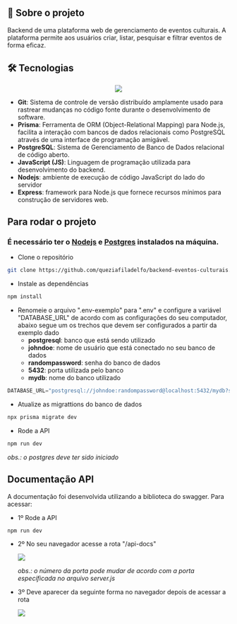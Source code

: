 ## 📓 Sobre o projeto

Backend de uma plataforma web de gerenciamento de eventos culturais. A plataforma permite aos usuários criar, listar, pesquisar e filtrar
eventos de forma eficaz.

## 🛠️ Tecnologias
<p align="center">
  <a href="https://skillicons.dev">
    <img src="https://skillicons.dev/icons?i=git,prisma,postgres,js,nodejs,express" />
  </a>
</p>

- **Git**: Sistema de controle de versão distribuído amplamente usado para rastrear mudanças no código fonte durante o desenvolvimento de software.
- **Prisma**: Ferramenta de ORM (Object-Relational Mapping) para Node.js, facilita a interação com bancos de dados relacionais como PostgreSQL através de uma interface de programação amigável.
- **PostgreSQL**: Sistema de Gerenciamento de Banco de Dados relacional de código aberto.
- **JavaScript (JS)**: Linguagem de programação utilizada para desenvolvimento do backend.
- **Nodejs**: ambiente de execução de código JavaScript do lado do servidor
- **Express**: framework para Node.js que fornece recursos mínimos para construção de servidores web.

## Para  rodar o projeto
### É necessário ter o [Nodejs](https://nodejs.org/en/download) e [Postgres](https://www.postgresql.org/download/) instalados na máquina.
- Clone o repositório
```bash
git clone https://github.com/queziafiladelfo/backend-eventos-culturais.git
```
- Instale as dependências
```bash
npm install
```
- Renomeie o arquivo ".env-exemplo" para ".env" e configure a variável "DATABASE_URL" de acordo com as configurações do seu computador, abaixo segue um os trechos que devem ser configurados a partir da exemplo dado 
   - **postgresql**: banco que está sendo utilizado
   - **johndoe**: nome de usuário que está conectado no seu banco de dados
   - **randompassword**: senha do banco de dados
   - **5432**: porta utilizada pelo banco
   - **mydb**: nome do banco utilizado
```javascript
DATABASE_URL="postgresql://johndoe:randompassword@localhost:5432/mydb?schema=public"
```
- Atualize as migrattions do banco de dados
```bash
npx prisma migrate dev
```
- Rode a API
```bash
npm run dev
```
*obs.: o postgres deve ter sido iniciado*

## Documentação API
A documentação foi desenvolvida utilizando a biblioteca do swagger. 
Para acessar:
- 1º Rode a API
```bash
npm run dev
```
- 2º No seu navegador acesse a rota "/api-docs"

   ![](https://github.com/queziafiladelfo/backend-eventos-culturais/blob/main/imgsReadme/url_API.PNG)

   *obs.: o número da porta pode mudar de acordo com a porta específicada no arquivo server.js*
- 3º Deve aparecer da seguinte forma no navegador depois de acessar a rota
  
  ![](https://github.com/queziafiladelfo/backend-eventos-culturais/blob/main/imgsReadme/API_doc.PNG)
